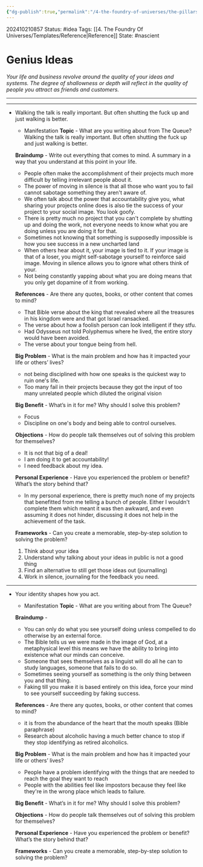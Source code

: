 ```yaml
---
{"dg-publish":true,"permalink":"/4-the-foundry-of-universes/the-pillars-of-creation/genius-idea-bank/"}
---
```


202410210857
Status: #idea
Tags: [[4. The Foundry Of Universes/Templates/Reference\|Reference]]
State: #nascient
# Genius Ideas

_Your life and business revolve around the quality of your ideas and systems. The degree of shallowness or depth will reflect in the quality of people you attract as friends and customers._

---


---

- Walking the talk is really important. But often shutting the fuck up and just walking is better.
	- Manifestation
    **Topic** - What are you writing about from The Queue?
    Walking the talk is really important. But often shutting the fuck up and just walking is better.
    
    **Braindump** - Write out everything that comes to mind. A summary in a way that you understand at this point in your life.
    - People often make the accomplishment of their projects much more difficult by telling irrelevant people about it.
    - The power of moving in silence is that all those who want you to fail cannot sabotage something they aren't aware of.
    - We often talk about the power that accountability give you, what sharing your projects online does is also tie the success of your project to your social image. You look goofy.
    - There is pretty much no project that you can't complete by shutting up and doing the work, not everyone needs to know what you are doing unless you are doing it for that.
    - Sometimes not knowing that something is supposedly impossible is how you see success in a new uncharted land
    - When others hear about it, your image is tied to it. If your image is that of a loser, you might self-sabotage yourself to reinforce said image. Moving in silence allows you to ignore what others think of your.
    -  Not being constantly yapping about what you are doing means that you only get dopamine of it from working.
    
    **References** - Are there any quotes, books, or other content that comes to mind?
    - That Bible verse about the king that revealed where all the treasures in his kingdom were and that got Israel ransacked.
    - The verse about how a foolish person can look intelligent if they stfu.
    - Had Odysseus not told Polyphemus where he lived, the entire story would have been avoided.
    - The verse about your tongue being from hell.
    
    **Big Problem** - What is the main problem and how has it impacted your life or others’ lives?
    - not being disciplined with how one speaks is the quickest way to ruin one's life.
    - Too many fail in their projects because they got the input of too many unrelated people which diluted the original vision
    
    **Big Benefit** - What’s in it for me? Why should I solve this problem?
    - Focus
    - Discipline on one's body and being able to control ourselves.
    
    **Objections** - How do people talk themselves out of solving this problem for themselves?
    - It is not that big of a deal!
    - I am doing it to get accountability!
    - I need feedback about my idea.
    
    **Personal Experience** - Have you experienced the problem or benefit? What’s the story behind that?
    - In my personal experience, there is pretty much none of my projects that benefitted from me telling a bunch of people. Either I wouldn't complete them which meant it was then awkward, and even assuming it does not hinder, discussing it does not help in the achievement of the task.
    
    **Frameworks** - Can you create a memorable, step-by-step solution to solving the problem?
    1. Think about your idea
    2. Understand why talking about your ideas in public is not a good thing
    3. Find an alternative to still get those ideas out (journalling)
    4. Work in silence, journaling for the feedback you need.


---

- Your identity shapes how you act.  
	- Manifestation
    **Topic** - What are you writing about from The Queue?
    
    **Braindump** - 
    - You can only do what you see yourself doing unless compelled to do otherwise by an external force.
    - The Bible tells us we were made in the image of God, at a metaphysical level this means we have the ability to bring into existence what our minds can conceive.
    - Someone that sees themselves as a linguist will do all he can to study languages, someone that fails to do so.
    - Sometimes seeing yourself as something is the only thing between you and that thing.
    - Faking till you make it is based entirely on this idea, force your mind to see yourself succeeding by faking success.
    
    **References** - Are there any quotes, books, or other content that comes to mind?
    - it is from the abundance of the heart that the mouth speaks (Bible paraphrase)
    - Research about alcoholic having a much better chance to stop if they stop identifying as retired alcoholics.
    
    **Big Problem** - What is the main problem and how has it impacted your life or others’ lives?
    - People have a problem identifying with the things that are needed to reach the goal they want to reach
    - People with the abilities feel like impostors because they feel like they're in the wrong place which leads to failure.
    
    **Big Benefit** - What’s in it for me? Why should I solve this problem?
    
    **Objections** - How do people talk themselves out of solving this problem for themselves?
    
    **Personal Experience** - Have you experienced the problem or benefit? What’s the story behind that?
    
    **Frameworks** - Can you create a memorable, step-by-step solution to solving the problem?